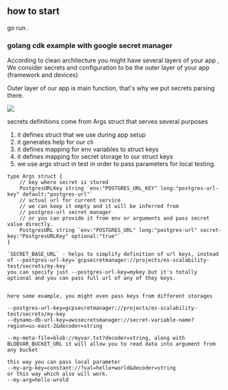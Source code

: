 ## how to start
go run .

### golang cdk example with google secret manager

According to clean architecture you might have several layers of your app , We consider secrets and configuration to be the outer layer of your app (framework and devices)

Outer layer of our app is main function, that's why we put secrets parsing there. 

![](https://miro.medium.com/max/1400/1*0u-ekVHFu7Om7Z-VTwFHvg.png)

secrets definitions come from Args struct that serves several purposes
1. it defines struct that we use during app setup
2. it generates help for our cli
3. it defines mapping for env variables to struct keys
4. it defines mapping for secret storage to our struct keys
5. we use args struct in test in order to pass parameters for local testing.
```
type Args struct {
	// key where secret is stored
	PostgresURLKey string `env:"POSTGRES_URL_KEY" long:"postgres-url-key" default:"postgres-url"`
	// actual url for current service
    // we can keep it empty and it will be inferred from 
    // postgres-url secret manager
    // or you can provide it from env or arguments and pass secret value directly.
	PostgresURL string `env:"POSTGRES_URL" long:"postgres-url" secret-key:"PostgresURLKey" optional:"true"`
}
```

```
`SECRET_BASE_URL` - helps to simplify definition of url keys, instead of --postgres-url-key=`gcpsecretmanager://projects/es-scalability-test/secrets/my-key` 
you can specify just --postgres-url-key=mykey but it's totally optional and you can pass full url of any of they keys.


here some example, you might even pass keys from different storages

--postgres-url-key=gcpsecretmanager://projects/es-scalability-test/secrets/my-key
--dynamo-db-url-key=awssecretsmanager://secret-variable-name?region=us-east-2&decoder=string

--my-meta-file=blob://myvar.txt?decoder=string, along with BLOBVAR_BUCKET_URL it will allow you to read data into argument from any bucket

this way you can pass local parameter 
--my-arg-key=constant://?val=hello+world&decoder=string
or this way which also will work.
--my-arg=hello-wrold

```